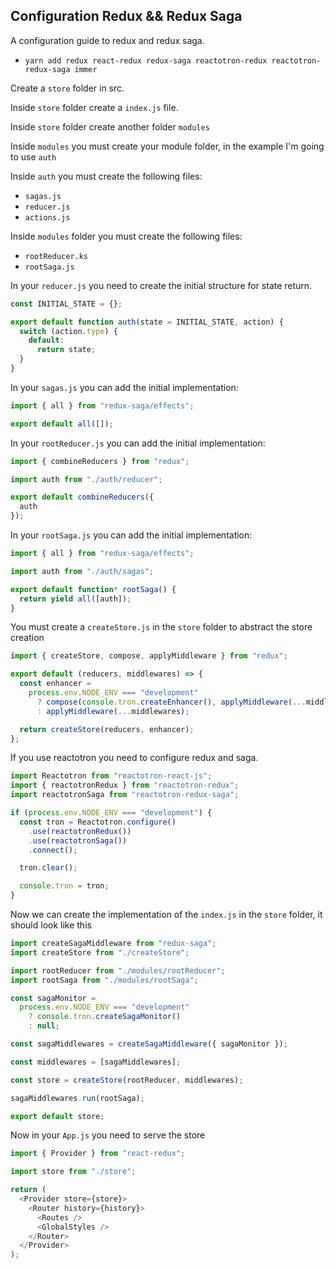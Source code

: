 ## Configuration Redux && Redux Saga

A configuration guide to redux and redux saga.

- `yarn add redux react-redux redux-saga reactotron-redux reactotron-redux-saga immer`

Create a `store` folder in src.

Inside `store` folder create a `index.js` file.

Inside `store` folder create another folder `modules`

Inside `modules` you must create your module folder, in the example I'm going to use `auth`

Inside `auth` you must create the following files:

- `sagas.js`
- `reducer.js`
- `actions.js`

Inside `modules` folder you must create the following files:

- `rootReducer.ks`
- `rootSaga.js`

In your `reducer.js` you need to create the initial structure for state return.

```js
const INITIAL_STATE = {};

export default function auth(state = INITIAL_STATE, action) {
  switch (action.type) {
    default:
      return state;
  }
}
```

In your `sagas.js` you can add the initial implementation:

```js
import { all } from "redux-saga/effects";

export default all([]);
```

In your `rootReducer.js` you can add the initial implementation:

```js
import { combineReducers } from "redux";

import auth from "./auth/reducer";

export default combineReducers({
  auth
});
```

In your `rootSaga.js` you can add the initial implementation:

```js
import { all } from "redux-saga/effects";

import auth from "./auth/sagas";

export default function* rootSaga() {
  return yield all([auth]);
}
```

You must create a `createStore.js` in the `store` folder to abstract the store creation

```js
import { createStore, compose, applyMiddleware } from "redux";

export default (reducers, middlewares) => {
  const enhancer =
    process.env.NODE_ENV === "development"
      ? compose(console.tron.createEnhancer(), applyMiddleware(...middlewares))
      : applyMiddleware(...middlewares);

  return createStore(reducers, enhancer);
};
```

If you use reactotron you need to configure redux and saga.

```js
import Reactotron from "reactotron-react-js";
import { reactotronRedux } from "reactotron-redux";
import reactotronSaga from "reactotron-redux-saga";

if (process.env.NODE_ENV === "development") {
  const tron = Reactotron.configure()
    .use(reactotronRedux())
    .use(reactotronSaga())
    .connect();

  tron.clear();

  console.tron = tron;
}
```

Now we can create the implementation of the `index.js` in the `store` folder, it should look like this

```js
import createSagaMiddleware from "redux-saga";
import createStore from "./createStore";

import rootReducer from "./modules/rootReducer";
import rootSaga from "./modules/rootSaga";

const sagaMonitor =
  process.env.NODE_ENV === "development"
    ? console.tron.createSagaMonitor()
    : null;

const sagaMiddlewares = createSagaMiddleware({ sagaMonitor });

const middlewares = [sagaMiddlewares];

const store = createStore(rootReducer, middlewares);

sagaMiddlewares.run(rootSaga);

export default store;
```

Now in your `App.js` you need to serve the store

```js
import { Provider } from "react-redux";

import store from "./store";

return (
  <Provider store={store}>
    <Router history={history}>
      <Routes />
      <GlobalStyles />
    </Router>
  </Provider>
);
```
